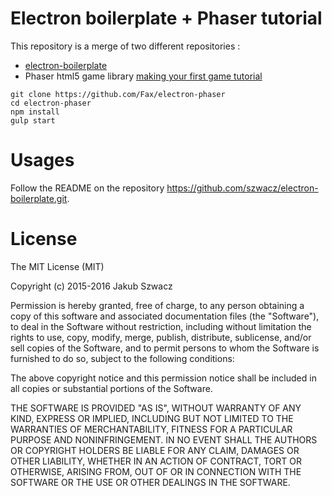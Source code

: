 # Electron boilerplate + Phaser tutorial

This repository is a merge of two different repositories :

- [electron-boilerplate](https://github.com/szwacz/electron-boilerplate.git)
- Phaser html5 game library [making your first game tutorial](http://phaser.io/tutorials/making-your-first-phaser-game)

 ```
git clone https://github.com/Fax/electron-phaser
cd electron-phaser
npm install
gulp start
```

# Usages

Follow the README on the repository https://github.com/szwacz/electron-boilerplate.git. 

# License

The MIT License (MIT)

Copyright (c) 2015-2016 Jakub Szwacz

Permission is hereby granted, free of charge, to any person obtaining a copy
of this software and associated documentation files (the "Software"), to deal
in the Software without restriction, including without limitation the rights
to use, copy, modify, merge, publish, distribute, sublicense, and/or sell
copies of the Software, and to permit persons to whom the Software is
furnished to do so, subject to the following conditions:

The above copyright notice and this permission notice shall be included in all
copies or substantial portions of the Software.

THE SOFTWARE IS PROVIDED "AS IS", WITHOUT WARRANTY OF ANY KIND, EXPRESS OR
IMPLIED, INCLUDING BUT NOT LIMITED TO THE WARRANTIES OF MERCHANTABILITY,
FITNESS FOR A PARTICULAR PURPOSE AND NONINFRINGEMENT. IN NO EVENT SHALL THE
AUTHORS OR COPYRIGHT HOLDERS BE LIABLE FOR ANY CLAIM, DAMAGES OR OTHER
LIABILITY, WHETHER IN AN ACTION OF CONTRACT, TORT OR OTHERWISE, ARISING FROM,
OUT OF OR IN CONNECTION WITH THE SOFTWARE OR THE USE OR OTHER DEALINGS IN THE
SOFTWARE.
